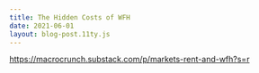 ```yaml
---
title: The Hidden Costs of WFH
date: 2021-06-01
layout: blog-post.11ty.js
---
```

https://macrocrunch.substack.com/p/markets-rent-and-wfh?s=r